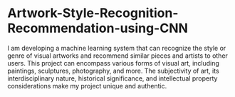 # Artwork-Style-Recognition-Recommendation-using-CNN
I am developing a machine learning system that can recognize the style or genre of visual artworks and recommend similar pieces and artists to other users. This project can encompass various forms of visual art, including paintings, sculptures, photography, and more.
The subjectivity of art, its interdisciplinary nature, historical significance, and intellectual property considerations make my project unique and authentic.

